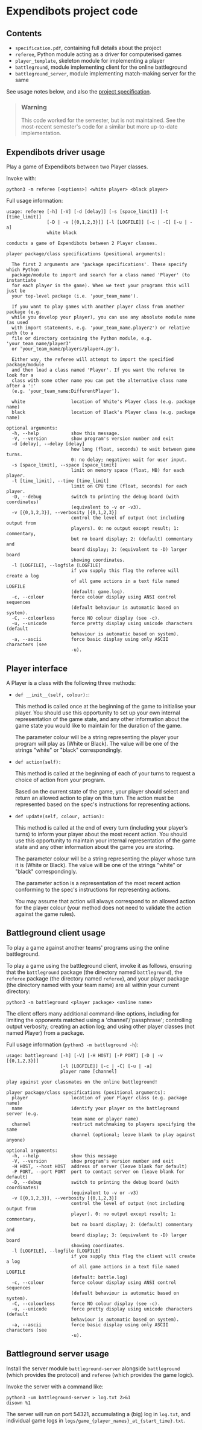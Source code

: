 # Expendibots project code

## Contents

* `specification.pdf`, containing full details about the project
* `referee`, Python module acting as a driver for computerised games
* `player_template`, skeleton module for implementing a player
* `battleground`, module implementing client for the online battleground
* `battleground_server`, module implementing match-making server for the same

See usage notes below, and also the
[project specification](specification.pdf).

> ### Warning
> 
> This code worked for the semester, but is not maintained. See the
> most-recent semester's code for a similar but more up-to-date
> implementation.

## Expendibots driver usage

Play a game of Expendibots between two Player classes.

Invoke with:

```
python3 -m referee [<options>] <white player> <black player>
```

Full usage information:

```
usage: referee [-h] [-V] [-d [delay]] [-s [space_limit]] [-t [time_limit]]
               [-D | -v [{0,1,2,3}]] [-l [LOGFILE]] [-c | -C] [-u | -a]
               white black

conducts a game of Expendibots between 2 Player classes.

player package/class specifications (positional arguments):
  
  The first 2 arguments are 'package specifications'. These specify which Python
  package/module to import and search for a class named 'Player' (to instantiate
  for each player in the game). When we test your programs this will just be
  your top-level package (i.e. 'your_team_name').
  
  If you want to play games with another player class from another package (e.g.
  while you develop your player), you can use any absolute module name (as used
  with import statements, e.g. 'your_team_name.player2') or relative path (to a
  file or directory containing the Python module, e.g. 'your_team_name/player3'
  or 'your_team_name/players/player4.py').
  
  Either way, the referee will attempt to import the specified package/module
  and then load a class named 'Player'. If you want the referee to look for a
  class with some other name you can put the alternative class name after a ':'
  (e.g. 'your_team_name:DifferentPlayer').

  white                 location of White's Player class (e.g. package name)
  black                 location of Black's Player class (e.g. package name)

optional arguments:
  -h, --help            show this message.
  -V, --version         show program's version number and exit
  -d [delay], --delay [delay]
                        how long (float, seconds) to wait between game turns.
                        0: no delay; negative: wait for user input.
  -s [space_limit], --space [space_limit]
                        limit on memory space (float, MB) for each player.
  -t [time_limit], --time [time_limit]
                        limit on CPU time (float, seconds) for each player.
  -D, --debug           switch to printing the debug board (with coordinates)
                        (equivalent to -v or -v3).
  -v [{0,1,2,3}], --verbosity [{0,1,2,3}]
                        control the level of output (not including output from
                        players). 0: no output except result; 1: commentary,
                        but no board display; 2: (default) commentary and
                        board display; 3: (equivalent to -D) larger board
                        showing coordinates.
  -l [LOGFILE], --logfile [LOGFILE]
                        if you supply this flag the referee will create a log
                        of all game actions in a text file named LOGFILE
                        (default: game.log).
  -c, --colour          force colour display using ANSI control sequences
                        (default behaviour is automatic based on system).
  -C, --colourless      force NO colour display (see -c).
  -u, --unicode         force pretty display using unicode characters (default
                        behaviour is automatic based on system).
  -a, --ascii           force basic display using only ASCII characters (see
                        -u).
```

## Player interface

A Player is a class with the following three methods:

* `def __init__(self, colour):`:

    This method is called once at the beginning of the game to initialise
    your player. You should use this opportunity to set up your own internal
    representation of the game state, and any other information about the 
    game state you would like to maintain for the duration of the game.

    The parameter colour will be a string representing the player your 
    program will play as (White or Black). The value will be one of the 
    strings "white" or "black" correspondingly.


* `def action(self):`

    This method is called at the beginning of each of your turns to request 
    a choice of action from your program.

    Based on the current state of the game, your player should select and 
    return an allowed action to play on this turn. The action must be
    represented based on the spec's instructions for representing actions.


* `def update(self, colour, action):`

    This method is called at the end of every turn (including your player’s 
    turns) to inform your player about the most recent action. You should 
    use this opportunity to maintain your internal representation of the 
    game state and any other information about the game you are storing.

    The parameter colour will be a string representing the player whose turn
    it is (White or Black). The value will be one of the strings "white" or
    "black" correspondingly.

    The parameter action is a representation of the most recent action
    conforming to the spec's instructions for representing actions.

    You may assume that action will always correspond to an allowed action 
    for the player colour (your method does not need to validate the action
    against the game rules).


## Battleground client usage

To play a game against another teams' programs using the online
battleground.

To play a game using the battleground client, invoke it as follows, ensuring
that
the `battleground` package (the directory named `battleground`),
the `referee` package (the directory named `referee`), and
your player package (the directory named with your team name)
are all within your current directory:

```
python3 -m battleground <player package> <online name>
```

The client offers many additional command-line options,
including for
limiting the opponents matched using a 'channel'/'passphrase';
controlling output verbosity;
creating an action log;
and using other player classes (not named Player) from a package.

Full usage information (`python3 -m battleground -h`):

```
usage: battleground [-h] [-V] [-H HOST] [-P PORT] [-D | -v [{0,1,2,3}]]
                    [-l [LOGFILE]] [-c | -C] [-u | -a]
                    player name [channel]

play against your classmates on the online battleground!

player package/class specifications (positional arguments):
  player                location of your Player class (e.g. package name)
  name                  identify your player on the battleground server (e.g.
                        team name or player name)
  channel               restrict matchmaking to players specifying the same
                        channel (optional; leave blank to play against anyone)

optional arguments:
  -h, --help            show this message
  -V, --version         show program's version number and exit
  -H HOST, --host HOST  address of server (leave blank for default)
  -P PORT, --port PORT  port to contact server on (leave blank for default)
  -D, --debug           switch to printing the debug board (with coordinates)
                        (equivalent to -v or -v3)
  -v [{0,1,2,3}], --verbosity [{0,1,2,3}]
                        control the level of output (not including output from
                        player). 0: no output except result; 1: commentary,
                        but no board display; 2: (default) commentary and
                        board display; 3: (equivalent to -D) larger board
                        showing coordinates.
  -l [LOGFILE], --logfile [LOGFILE]
                        if you supply this flag the client will create a log
                        of all game actions in a text file named LOGFILE
                        (default: battle.log)
  -c, --colour          force colour display using ANSI control sequences
                        (default behaviour is automatic based on system).
  -C, --colourless      force NO colour display (see -c).
  -u, --unicode         force pretty display using unicode characters (default
                        behaviour is automatic based on system).
  -a, --ascii           force basic display using only ASCII characters (see
                        -u).
```

## Battleground server usage

Install the server module `battleground-server` alongside `battleground`
(which provides the protocol) and `referee` (which provides the game logic).

Invoke the server with a command like:

```
python3 -um battleground-server > log.txt 2>&1
disown %1
```

The server will run on port 54321, accumulating a (big) log in `log.txt`,
and individual game logs in `logs/game_{player_names}_at_{start_time}.txt`.

